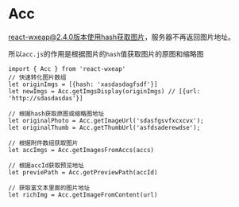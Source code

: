 # Acc

react-wxeap@2.4.0版本使用hash获取图片，服务器不再返回图片地址。

所以`acc.js`的作用是根据图片的`hash`值获取图片的原图和缩略图

```
import { Acc } from 'react-wxeap'
// 快速转化图片数组
let originImgs = [{hash: 'xasdasdagfsdf'}]
let newImgs = Acc.getImgsDisplay(originImgs) // [{url: 'http://sdasdasdas'}]

// 根据hash获取原图或缩略图地址
let originalPhoto = Acc.getImageUrl('sdasfgsvfxcxcvx');
let originalThumb = Acc.getThumbUrl('asfdsaderewdse');

// 根据附件数组获取图片
let accImgs = Acc.getImagesFromAccs(accs)

// 根据accId获取预览地址
let previePath = Acc.getPreviewPath(accId)

// 获取富文本里面的图片地址
let richImg = Acc.getImageFromContent(url)

```

